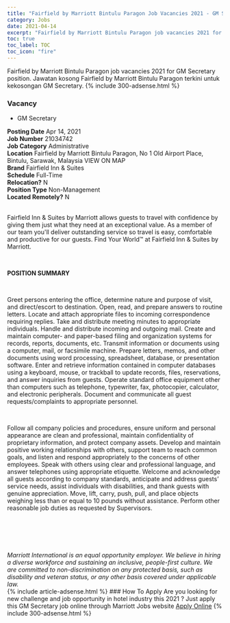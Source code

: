 ```yaml
---
title: "Fairfield by Marriott Bintulu Paragon Job Vacancies 2021 - GM Secretary" 
category: Jobs 
date: 2021-04-14 
excerpt: "Fairfield by Marriott Bintulu Paragon job vacancies 2021 for GM Secretary position. Jawatan kosong Fairfield by Marriott Bintulu Paragon terkini untuk kekosongan GM Secretary." 
toc: true 
toc_label: TOC 
toc_icon: "fire" 
--- 
```


Fairfield by Marriott Bintulu Paragon job vacancies 2021 for GM Secretary position. Jawatan kosong Fairfield by Marriott Bintulu Paragon terkini untuk kekosongan GM Secretary. 
{% include 300-adsense.html %} 
### Vacancy 
- GM Secretary 
<div><div><b>Posting Date</b> Apr 14, 2021<br><b>Job Number</b> 21034742<br><b>Job Category</b> Administrative<br><b>Location</b> Fairfield by Marriott Bintulu Paragon, No 1 Old Airport Place, Bintulu, Sarawak, Malaysia VIEW ON MAP<br><b>Brand</b> Fairfield Inn &amp; Suites<br><b>Schedule</b> Full-Time<br><b>Relocation?</b> N<br><b>Position Type</b> Non-Management<br><b>Located Remotely?</b> N<br><br><p>Fairfield Inn &amp; Suites by Marriott allows guests to travel with confidence by giving them just what they need at an exceptional value. As a member of our team you'll deliver outstanding service so travel is easy, comfortable and productive for our guests. Find Your World&#8482; at Fairfield Inn &amp; Suites by Marriott.</p><br></div><div> <p><strong>POSITION SUMMARY</strong></p> <p>&#160;</p> <p>Greet persons entering the office, determine nature and purpose of visit, and direct/escort to destination. Open, read, and prepare answers to routine letters. Locate and attach appropriate files to incoming correspondence requiring replies. Take and distribute meeting minutes to appropriate individuals. Handle and distribute incoming and outgoing mail. Create and maintain computer- and paper-based filing and organization systems for records, reports, documents, etc. Transmit information or documents using a computer, mail, or facsimile machine. Prepare letters, memos, and other documents using word processing, spreadsheet, database, or presentation software. Enter and retrieve information contained in computer databases using a keyboard, mouse, or trackball to update records, files, reservations, and answer inquiries from guests. Operate standard office equipment other than computers such as telephone, typewriter, fax, photocopier, calculator, and electronic peripherals. Document and communicate all guest requests/complaints to appropriate personnel.</p> <p>&#160;</p> <p>Follow all company policies and procedures, ensure uniform and personal appearance are clean and professional, maintain confidentiality of proprietary information, and protect company assets. Develop and maintain positive working relationships with others, support team to reach common goals, and listen and respond appropriately to the concerns of other employees. Speak with others using clear and professional language, and answer telephones using appropriate etiquette. Welcome and acknowledge all guests according to company standards, anticipate and address guests&#8217; service needs, assist individuals with disabilities, and thank guests with genuine appreciation. Move, lift, carry, push, pull, and place objects weighing less than or equal to 10 pounds without assistance. Perform other reasonable job duties as requested by Supervisors.</p> <p>&#160;</p> <p>&#160;</p> </div> <div> &#160;</div> <em>Marriott International is an equal opportunity employer.&#160;We believe in hiring a diverse workforce and sustaining an inclusive, people-first culture.&#160;We are committed to non-discrimination on&#160;any&#160;protected&#160;basis, such as disability and veteran status, or any other basis covered under applicable law.</em><br></div> 
{% include article-adsense.html %} 
### How To Apply 
Are you looking for new challenge and job opportunity in hotel industry this 2021 ?
Just apply this GM Secretary job online through Marriott Jobs website 
<a href="https://jobs.marriott.com/marriott/jobs/21034742?lang=en-us" class="btn btn--info" target="_blank" rel="nofollow noopenner">Apply Online</a> 
{% include 300-adsense.html %} 